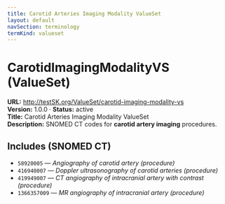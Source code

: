 ```yaml
---
title: Carotid Arteries Imaging Modality ValueSet
layout: default
navSection: terminology
termKind: valueset
---
```


# CarotidImagingModalityVS (ValueSet)

**URL:** http://testSK.org/ValueSet/carotid-imaging-modality-vs  
**Version:** 1.0.0 · **Status:** active  
**Title:** Carotid Arteries Imaging Modality ValueSet  
**Description:** SNOMED CT codes for **carotid artery imaging** procedures.

## Includes (SNOMED CT)
- `58920005` — *Angiography of carotid artery (procedure)*  
- `416940007` — *Doppler ultrasonography of carotid arteries (procedure)*  
- `419949007` — *CT angiography of intracranial artery with contrast (procedure)*  
- `1366357009` — *MR angiography of intracranial artery (procedure)*
